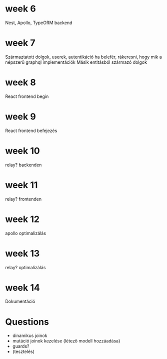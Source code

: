 # week 6
 Nest, Apollo, TypeORM backend
# week 7
 Származtatott dolgok, userek, autentikáció ha belefér, rákeresni, hogy mik a népszerű graphql implementációk
 Másik entitásból származó dolgok
# week 8
 React frontend begin
# week 9
 React frontend befejezés
# week 10
 relay? backenden
# week 11
 relay? frontenden
# week 12
 apollo optimalizálás
# week 13
 relay? optimalizálás
# week 14
 Dokumentáció

# Questions
 - dinamikus joinok
 - mutáció joinok kezelése (létező modell hozzáadása)
 - guards?
 - (tesztelés)
